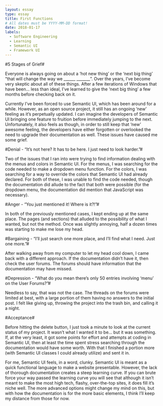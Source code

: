 ```yaml
---
layout: essay
type: essay
title: First Functions
# All dates must be YYYY-MM-DD format!
date: 2018-01-17
labels:
  - Software Engineering
  - Learning
  - Semantic UI
  - Framework UI
---
```


#5 Stages of Grief#

Everyone is always going on about a ‘hot new thing’ or the ‘next big thing’ “that will change the way we ______  _______”.  Over the years, I’ve become very skeptic about all of these things.  After a few iterations of Windows that have been… less than ideal, I’ve learned to give the ‘next big thing’ a few months before checking back on it.  

Currently I’ve been forced to use Semantic UI, which has been around for a while.  However, as an open source project, it still has an ongoing ‘new’ feeling as it’s perpetually updated.  I can imagine the developers of Semantic UI bringing one feature to fruition before immediately jumping to the next.  Unfortunately, it also feels as though, in order to still keep that ‘new’ awesome feeling, the developers have either forgotten or overlooked the need to upgrade their documentation as well.  These issues have caused me some grief.

#Denial - “It’s not here? It has to be here. I just need to look harder.”#

Two of the issues that I ran into were trying to find information dealing with the menus and colors in Semantic UI.  For the menus, I was searching for the code needed to make a dropdown menu function.  For the colors, I was searching for a way to override the colors that Semantic UI had already declared.  For both of these, I was unable to find the code needed, though the documentation did allude to the fact that both were possible (for the dropdown menu, the documentation did mention that JavaScript was necessary).

#Anger - “You just mentioned it! Where is it?!”#

In both of the previously mentioned cases, I kept ending up at the same place.  The pages (and sections) that alluded to the possibility of what I wanted, but not the method.  Once was slightly annoying, half a dozen times was starting to make me lose my head.

#Bargaining - “I’ll just search one more place, and I’ll find what I need. Just one more.”#

After walking away from my computer to let my head cool down, I came back with a different approach.  If the documentation didn’t have it, then check the user forums.  The forums should have information that the documentation may have missed.  

#Depression - “What do you mean there’s only 50 entries involving ‘menu’ on the User Forums?”#

Needless to say, that was not the case.  The threads on the forums were limited at best, with a large portion of them having no answers to the initial post.  I felt like giving up, throwing the project into the trash bin, and calling it a night.  

#Acceptance#

Before hitting the delete button, I just took a minute to look at the current status of my project.  It wasn’t what I wanted it to be… but it was something.  If, at the very least, it got some points for effort and attempts at coding in Semantic UI, then at least the time spent stress searching through the documentation would have some worth.  With that I finished a portion more (with Semantic UI classes I could already utilize) and sent it in.

For me, Semantic UI feels, in a word, clunky.  Semantic UI is meant as a quick functional language to make a website presentable.  However, the lack of thorough documentation creates a steep learning curve.  If you can brute force your way passed the learning curve you will see that although it isn’t meant to make the most high tech, flashy, over-the-top sites, it does fill it’s niche well.  The more advanced options might change my mind on this, but with how the documentation is for the more basic elements, I think I’ll keep my distance from those for now.   
